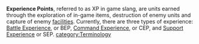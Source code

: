 **Experience Points**, referred to as XP in game slang, are units earned
through the exploration of in-game items, destruction of enemy units and
capture of enemy [facilities](facilities.md). Currently, there
are three types of experience: [Battle
Experience](Battle_Experience_Points.md), or BEP, [Command
Experience](Command_Experience_Points.md), or CEP, and [Support
Experience](Support_Experience_Points.md) or SEP.
[category:Terminology](category:Terminology.md)
